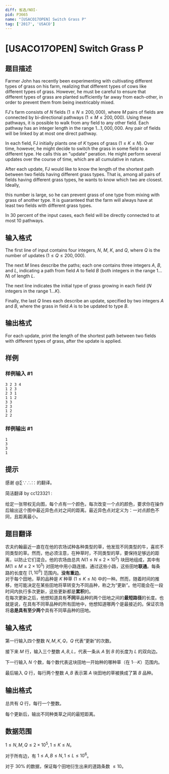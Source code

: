 ```yaml
---
diff: 省选/NOI-
pid: P3665
name: "[USACO17OPEN] Switch Grass P"
tag: ['2017', 'USACO']
---
```

# [USACO17OPEN] Switch Grass P
## 题目描述

Farmer John has recently been experimenting with cultivating different types of grass on his farm, realizing that different types of cows like different types of grass. However, he must be careful to ensure that different types of grass are planted sufficiently far away from each-other, in order to prevent them from being inextricably mixed.


FJ's farm consists of $N$ fields ($1 \leq N \leq 200,000$), where $M$ pairs of  fields are connected by bi-directional pathways ($1 \leq M \leq 200,000$).  Using these pathways, it is possible to walk from any field to any other field. Each pathway has an integer length in the range $1 \ldots 1,000,000$. Any pair of fields will be linked by at most one direct pathway.


In each field, FJ initially plants one of $K$ types of grass ($1 \leq K \leq N$). Over time, however, he might decide to switch the grass in some field to a different type. He calls this an "update"  peration. He might perform several updates over the course of time, which are all cumulative in nature.


After each update, FJ would like to know the length of the shortest path between two fields having different grass types. That is, among all pairs of fields having different grass types, he wants to know which two are closest. Ideally,

this number is large, so he can prevent grass of one type from mixing with grass of another type. It is guaranteed that the farm will always have at least two fields with different grass types.


In 30 percent of the input cases, each field will be directly connected to at most 10 pathways.



## 输入格式

The first line of input contains four integers, $N$, $M$, $K$, and $Q$, where $Q$ is the number of updates ($1 \leq Q \leq 200,000$).

The next $M$ lines describe the paths; each one contains three integers $A$, $B$, and $L$, indicating a path from field $A$ to field $B$ (both integers in the range $1 \ldots N$) of length $L$.

The next line indicates the initial type of grass growing in each field ($N$ integers in the range $1 \ldots K$).

Finally, the last $Q$ lines each describe an update, specified by two integers $A$ and $B$, where the grass in field $A$ is to be updated to type $B$.

## 输出格式

For each update, print the length of the shortest path between two fields with different types of grass, after the update is applied.

## 样例

### 样例输入 #1
```
3 2 3 4
1 2 3
2 3 1
1 1 2
3 3
2 3
1 2
2 2
```
### 样例输出 #1
```
1
3
3
1
```
## 提示

感谢 @∑∵∴∷  的翻译。

简洁翻译 by cc123321 :

给定一张带权无向图，每个点有一个颜色，每次改变一个点的颜色，要求你在操作后输出这个图中最近异色点对之间的距离。最近异色点对定义为：一对点颜色不同，且距离最小。

## 题目翻译

农夫约翰最近一直在在他的农场试种各种类型的草，他发现不同类型的牛，喜欢不同类型的草。然而，他必须注意，在种草时，不同类型的草，要保持足够远的距离，以防止它们混合。他的农场由总共 $N(1\le N\le 2\times 10^5)$ 块田地组成，其中有 $M(1\le M\le 2\times 10^5)$ 对田地中用小路连接。通过这些小路，这些田地**联通**。每条路的长度在 $[1,10^6]$ 范围内。**没有重边**。  
对于每个田地，草的品种是 $K$ 种草 $(1\le K\le N)$ 中的一种。然而，随着时间的推移，他可能决定在某些田地将草转变为不同品种，称之为“更新”。他可能会在一段时间内执行多次更新，这些更新都是**累积**的。  
在每次更新之后，他想知道具有**不同**草品种的两个田地之间的**最短路径**的长度。也就是说，在具有不同草品种的所有田地中，他想知道哪两个是最接近的。保证农场将**总是具有至少两个**具有不同草品种的田地。

## 输入格式

第一行输入四个整数 $N,M,K,Q$，$Q$ 代表“更新”的次数。

接下来 $M$ 行，输入三个整数 $A,B,L$，代表一条从 $A$ 到 $B$ 的长度为 $L$ 的双向边。

下一行输入 $N$ 个数，每个数代表这块田地一开始种的哪种草（在 $1\cdots K$）范围内。

最后输入 $Q$ 行，每行两个整数 $A,B$ 表示第 $A$ 块田地的草被换成了第 $B$ 品种。

## 输出格式

总共有 $Q$ 行，每行一个整数。

每个更新后，输出不同种类草之间的最短距离。

## 数据范围

$1\le N,M,Q\le 2\times 10^5,1\le K\le N$。

对于所有边，有 $1\le A,B\le N,1\le L\le 10^6$。

对于 30% 的数据，保证每个田地衍生出来的道路条数 $\le 10$。
